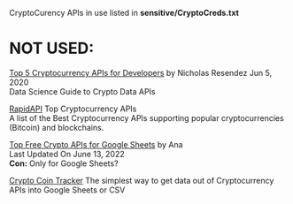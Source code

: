 CryptoCurency APIs in use listed in **sensitive/CryptoCreds.txt**


# NOT USED:
[Top 5 Cryptocurrency APIs for Developers](https://towardsdatascience.com/top-5-best-cryptocurrency-apis-for-developers-32475d2eb749) by Nicholas Resendez Jun 5, 2020<br>
Data Science Guide to Crypto Data APIs

[RapidAPI](https://rapidapi.com/collection/best-bitcoin-apis) Top Cryptocurrency APIs<br>
A list of the Best Cryptocurrency APIs supporting popular cryptocurrencies (Bitcoin) and blockchains.

[Top Free Crypto APIs for Google Sheets](https://mixedanalytics.com/knowledge-base/top-free-crypto-apis/) by Ana<br>
Last Updated On June 13, 2022<br>
**Con:** Only for Google Sheets?

[Crypto Coin Tracker](https://cryptocointracker.com/crypto-apis) The simplest way to get data out of Cryptocurrency APIs into Google Sheets or CSV
